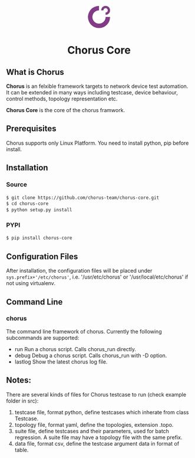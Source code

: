 <div align="center">

![Chorus Core Logo](chorus_core_small.png)

# Chorus Core

</div>

## What is Chorus

**Chorus** is an felxible framework targets to network device test automation. It can be extended in many ways including testcase, device behaviour, control methods, topology representation etc.

**Chorus Core** is the core of the chorus framwork.

## Prerequisites

Chorus supports only Linux Platform. You need to install python, pip before install.

## Installation

### Source

```bash
$ git clone https://github.com/chorus-team/chorus-core.git
$ cd chorus-core
$ python setup.py install
```

### PYPI

```bash
$ pip install chorus-core
```

## Configuration Files

After installation, the configuration files will be placed under `sys.prefix+'/etc/chorus'`, i.e. '/usr/etc/chorus' or '/usr/local/etc/chorus' if not using virtualenv.

## Command Line

### chorus

The command line framework of chorus. Currently the following subcommands are supported:

- run
  Run a chorus script. Calls chorus_run directly.
- debug
  Debug a chorus script. Calls chorus_run with -D option.
- lastlog
  Show the latest chorus log file.

## Notes:

There are several kinds of files for Chorus testcase to run (check example folder in src):

1. testcase file, format python, define testcases which inherate from class Testcase.
2. topology file, format yaml, define the topologies, extension .topo.
3. suite file, define testcases and their parameters, used for batch regression. A suite file may have a topology file with the same prefix.
4. data file, format csv, define the testcase argument data in format of table.

